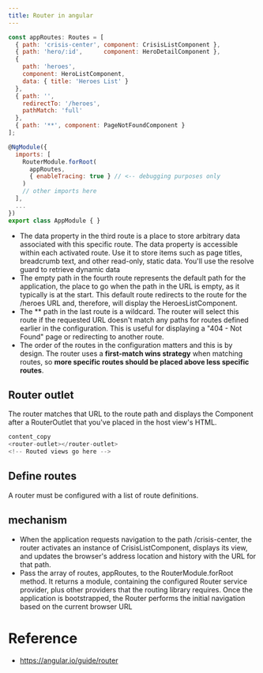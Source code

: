 ```yaml
---
title: Router in angular
---
```


```javascript
const appRoutes: Routes = [
  { path: 'crisis-center', component: CrisisListComponent },
  { path: 'hero/:id',      component: HeroDetailComponent },
  {
    path: 'heroes',
    component: HeroListComponent,
    data: { title: 'Heroes List' }
  },
  { path: '',
    redirectTo: '/heroes',
    pathMatch: 'full'
  },
  { path: '**', component: PageNotFoundComponent }
];

@NgModule({
  imports: [
    RouterModule.forRoot(
      appRoutes,
      { enableTracing: true } // <-- debugging purposes only
    )
    // other imports here
  ],
  ...
})
export class AppModule { }
```

- The data property in the third route is a place to store arbitrary data associated with this specific route. The data property is accessible within each activated route. Use it to store items such as page titles, breadcrumb text, and other read-only, static data. You'll use the resolve guard to retrieve dynamic data
- The empty path in the fourth route represents the default path for the application, the place to go when the path in the URL is empty, as it typically is at the start. This default route redirects to the route for the /heroes URL and, therefore, will display the HeroesListComponent.
- The ** path in the last route is a wildcard. The router will select this route if the requested URL doesn't match any paths for routes defined earlier in the configuration. This is useful for displaying a "404 - Not Found" page or redirecting to another route.
- The order of the routes in the configuration matters and this is by design. The router uses a **first-match wins strategy** when matching routes, so **more specific routes should be placed above less specific routes**. 

## Router outlet

The router matches that URL to the route path  and displays the Component after a RouterOutlet that you've placed in the host view's HTML.

```javascript
content_copy
<router-outlet></router-outlet>
<!-- Routed views go here -->
```
## Define routes
A router must be configured with a list of route definitions.

## mechanism
- When the application requests navigation to the path /crisis-center, the router activates an instance of CrisisListComponent, displays its view, and updates the browser's address location and history with the URL for that path.
- Pass the array of routes, appRoutes, to the RouterModule.forRoot method. It returns a module, containing the configured Router service provider, plus other providers that the routing library requires. Once the application is bootstrapped, the Router performs the initial navigation based on the current browser URL

# Reference
- https://angular.io/guide/router
